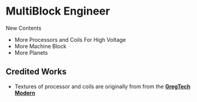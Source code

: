 # MultiBlock Engineer

New Contents
- More Processors and Coils For High Voltage
- More Machine Block
- More Planets

## Credited Works
- Textures of processor and coils are originally from from the **[GregTech Modern](https://github.com/GregTechCEu/GregTech-Modern)**
